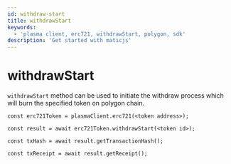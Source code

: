 ```yaml
---
id: withdraw-start
title: withdrawStart
keywords:
  - 'plasma client, erc721, withdrawStart, polygon, sdk'
description: 'Get started with maticjs'
---
```


# withdrawStart

`withdrawStart` method can be used to initiate the withdraw process which will burn the specified token on polygon chain.

```
const erc721Token = plasmaClient.erc721(<token address>);

const result = await erc721Token.withdrawStart(<token id>);

const txHash = await result.getTransactionHash();

const txReceipt = await result.getReceipt();

```
